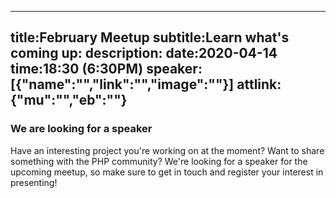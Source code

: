 ----
title:February Meetup
subtitle:Learn what's coming up:
description:
date:2020-04-14
time:18:30 (6:30PM)
speaker:[{"name":"","link":"","image":""}]
attlink:{"mu":"","eb":""}
----

### We are looking for a speaker

Have an interesting project you're working on at the moment? Want to share something with the PHP community?
We're looking for a speaker for the upcoming meetup, so make sure to get in touch and register your interest in presenting!
